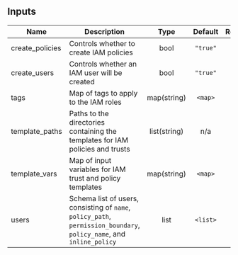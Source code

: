 ## Inputs

| Name | Description | Type | Default | Required |
|------|-------------|:----:|:-----:|:-----:|
| create\_policies | Controls whether to create IAM policies | bool | `"true"` | no |
| create\_users | Controls whether an IAM user will be created | bool | `"true"` | no |
| tags | Map of tags to apply to the IAM roles | map(string) | `<map>` | no |
| template\_paths | Paths to the directories containing the templates for IAM policies and trusts | list(string) | n/a | yes |
| template\_vars | Map of input variables for IAM trust and policy templates | map(string) | `<map>` | no |
| users | Schema list of users, consisting of `name`, `policy_path`, `permission_boundary`, `policy_name`, and `inline_policy` | list | `<list>` | no |
